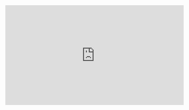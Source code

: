 <iframe width="560" height="315" src="https://www.youtube.com/embed/4DdKGE0HIKc" title="YouTube video player" frameborder="0" allow="accelerometer; autoplay; clipboard-write; encrypted-media; gyroscope; picture-in-picture; web-share" allowfullscreen></iframe>
